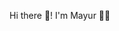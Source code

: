 Hi there 👋! I'm Mayur 🙋‍♂️

<!--
**patilmayurk/patilmayurk** is a ✨ _special_ ✨ repository because its `README.md` (this file) appears on your GitHub profile.

Here are some ideas to get you started:
🎍 Welcome to my hub 👨‍💻
👦 18-year-old Web Developer Expert
👨‍💻 #SelfTaught Developer.
🌐 Web developer.
📱 Mobile App developer.
👨‍💻 Mostly working on ❤️Android ❤️Kotlin 🔥Firebase!
✍️ Write blogs on blog.shreyaspatil.dev.
Loves 🎵 and 🎹.
Proud 🇮🇳.
